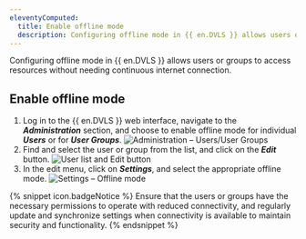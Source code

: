 ```yaml
---
eleventyComputed:
  title: Enable offline mode
  description: Configuring offline mode in {{ en.DVLS }} allows users or groups to access resources without needing continuous internet connection.
---
```

 Configuring offline mode in {{ en.DVLS }} allows users or groups to access resources without needing continuous internet connection.

## Enable offline mode

1. Log in to the {{ en.DVLS }} web interface, navigate to the ***Administration*** section, and choose to enable offline mode for individual ***Users*** or for ***User Groups***.
![Administration – Users/User Groups](https://cdnweb.devolutions.net/docs/DVLS4018_2024_1.png)
1. Find and select the user or group from the list, and click on the ***Edit*** button.
![User list and Edit button](https://cdnweb.devolutions.net/docs/DVLS4019_2024_1.png)
1. In the edit menu, click on ***Settings***, and select the appropriate offline mode.
![Settings – Offline mode](https://cdnweb.devolutions.net/docs/DVLS4021_2024_1.png)

{% snippet icon.badgeNotice %}
Ensure that the users or groups have the necessary permissions to operate with reduced connectivity, and regularly update and synchronize settings when connectivity is available to maintain security and functionality.
{% endsnippet %}